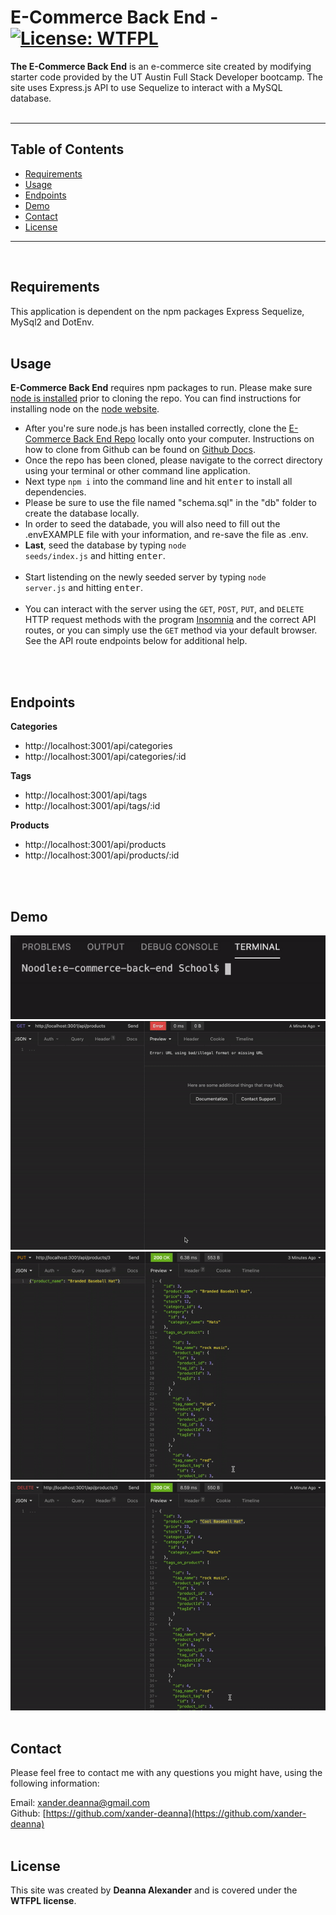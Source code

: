 # **E-Commerce Back End** - [![License: WTFPL](https://img.shields.io/badge/License-WTFPL-brightgreen.svg)](http://www.wtfpl.net/about/)
    
**The E-Commerce Back End** is an e-commerce site created by modifying starter code provided by the UT Austin Full Stack Developer bootcamp. The site uses Express.js API to use Sequelize to interact with a MySQL database.
<br>
<br>
<hr>
    
## Table of Contents
* [Requirements](#Requirements)
* [Usage](#Usage)
* [Endpoints](#Endpoints)
* [Demo](#Demo)
* [Contact](#Contact)
* [License](#license)
<hr>
<br>
                
## Requirements
This application is dependent on the npm packages Express Sequelize, MySql2 and DotEnv.
<br>
<br>
            
## Usage
**E-Commerce Back End** requires npm packages to run. Please make sure [node is installed](https://nodejs.org/en/download/) prior to cloning the repo. You can find instructions for installing node on the [node website](https://nodejs.org/en/download/).
* After you're sure node.js has been installed correctly, clone the [E-Commerce Back End Repo](https://github.com/xander-deanna/e-commerce-back-end) locally onto your computer. Instructions on how to clone from Github can be found on [Github Docs](https://docs.github.com/en/github/creating-cloning-and-archiving-repositories/cloning-a-repository).
* Once the repo has been cloned, please navigate to the correct directory using your terminal or other command line application. 
* Next type <code>npm i</code> into the command line and hit <kbd>enter</kbd> to install all dependencies.
* Please be sure to use the file named "schema.sql" in the "db" folder to create the database locally.
* In order to seed the databade, you will also need to fill out the .envEXAMPLE file with your information, and re-save the file as .env.
* **Last**, seed the database by typing <code>node seeds/index.js</code> and hitting <kbd>enter</kbd>.
<br><br>
* Start listending on the newly seeded server by typing <code>node server.js</code> and hitting <kbd>enter</kbd>.
<br><br>
* You can interact with the server using the <code>GET</code>, <code>POST</code>, <code>PUT</code>, and <code>DELETE</code> HTTP request methods with the program [Insomnia](https://insomnia.rest/) and the correct API routes, or you can simply use the <code>GET</code> method via your default browser. See the API route endpoints below for additional help.
<br>
<br>

## Endpoints
**Categories**
* http://localhost:3001/api/categories
* http://localhost:3001/api/categories/:id

**Tags**
* http://localhost:3001/api/tags
* http://localhost:3001/api/tags/:id

**Products**
* http://localhost:3001/api/products
* http://localhost:3001/api/products/:id
<br>
<br>

## Demo
![Start Server Demo](./Assets/Demo/ServerStartDemo.gif)
![Products GET Demo](./Assets/Demo/ProductsGetDemo.gif)
![Products POST Demo](./Assets/Demo/ProductsPutDemo.gif)
![Products DELETE Demo](./Assets/Demo/ProductsDeleteDemo.gif)
<br>
<br>
    
## Contact
Please feel free to contact me with any questions you might have, using the following information:
    
Email: [xander.deanna@gmail.com](mailto:xander.deanna@gmail.com)
<br>
Github: [https://github.com/xander-deanna](https://github.com/xander-deanna)
<br>
<br>

## License
This site was created by **Deanna Alexander** and is covered under the **WTFPL license**.
<br>
<br>
